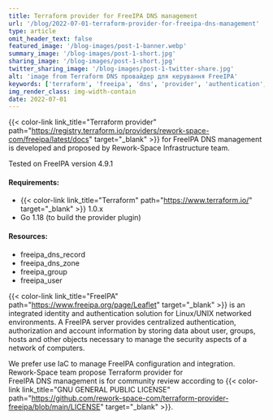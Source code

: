 ```yaml
---
title: Terraform provider for FreeIPA DNS management
url: '/blog/2022-07-01-terraform-provider-for-freeipa-dns-management'
type: article
omit_header_text: false
featured_image: '/blog-images/post-1-banner.webp'
summary_image: '/blog-images/post-1-short.jpg'
sharing_image: '/blog-images/post-1-short.jpg'
twitter_sharing_image: '/blog-images/post-1-twitter-share.jpg'
alt: 'image from Terraform DNS провайдер для керування FreeIPA'
keywords: ['terraform', 'freeipa', 'dns', 'provider', 'authentication', 'authorization']
img_render_class: img-width-contain
date: 2022-07-01
---
```


{{< color-link link_title="Terraform provider" path="https://registry.terraform.io/providers/rework-space-com/freeipa/latest/docs" target="_blank" >}}
for  FreeIPA DNS management is developed and proposed by Rework-Space Infrastructure team. 

Tested on FreeIPA version 4.9.1

#### Requirements:
- {{< color-link link_title="Terraform" path="https://www.terraform.io/" target="_blank" >}} 1.0.x
- Go 1.18 (to build the provider plugin)

#### Resources:
- freeipa_dns_record
- freeipa_dns_zone
- freeipa_group
- freeipa_user

{{< color-link link_title="FreeIPA" path="https://www.freeipa.org/page/Leaflet" target="_blank" >}}
is an integrated identity and authentication solution for Linux/UNIX 
networked environments. A FreeIPA server provides centralized authentication, authorization and account information by 
storing data about user, groups, hosts and other objects necessary to manage the security aspects of a network of 
computers.

We prefer use IaC to manage FreeIPA configuration and integration. Rework-Space team  propose Terraform provider  for  
FreeIPA DNS management is for community review according to
{{< color-link link_title="GNU GENERAL PUBLIC LICENSE" path="https://github.com/rework-space-com/terraform-provider-freeipa/blob/main/LICENSE" target="_blank" >}}.

